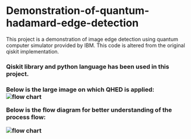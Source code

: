 # Demonstration-of-quantum-hadamard-edge-detection
This project is a demonstration of image edge detection using quantum computer simulator provided by IBM.
This code is altered from the original qiskit implementation.
<h3>Qiskit library and python language has been used in this project.<h3>
Below is the large image on which QHED is applied:
<img src="qhed flow chart.jpg" alt="flow chart">

Below is the flow diagram for better understanding of the process flow:

<img src="qhed flow chart.jpg" alt="flow chart">
